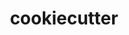 ---
layout: default
title: cookiecutter
permalink: /MachineLearning/packages/cookiecutter
parent: packages
grand_parent: python
has_toc: true
---